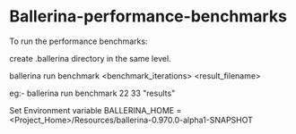 # Ballerina-performance-benchmarks

To run the performance benchmarks:

create .ballerina directory in the same level.

ballerina run benchmark <warmUpIterations> <benchmark_iterations> <result_filename>

eg:- ballerina run benchmark  22 33 "results"

Set Environment variable BALLERINA_HOME = <Project_Home>/Resources/ballerina-0.970.0-alpha1-SNAPSHOT
